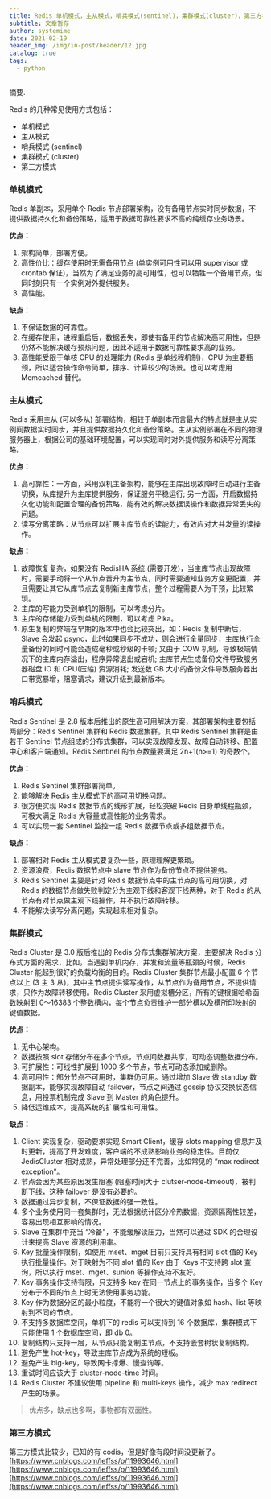 ```yaml
---
title: Redis 单机模式，主从模式，哨兵模式(sentinel)，集群模式(cluster)，第三方模式优缺点分析 - leffss - 博客园
subtitle: 文章暂存
author: systemime
date: 2021-02-19
header_img: /img/in-post/header/12.jpg
catalog: true
tags:
  - python
---
```

摘要.

<!-- more -->
Redis 的几种常见使用方式包括：

-   单机模式
-   主从模式
-   哨兵模式 (sentinel)
-   集群模式 (cluster)
-   第三方模式

### 单机模式

Redis 单副本，采用单个 Redis 节点部署架构，没有备用节点实时同步数据，不提供数据持久化和备份策略，适用于数据可靠性要求不高的纯缓存业务场景。

**优点：** 

1.  架构简单，部署方便。
2.  高性价比：缓存使用时无需备用节点 (单实例可用性可以用 supervisor 或 crontab 保证)，当然为了满足业务的高可用性，也可以牺牲一个备用节点，但同时刻只有一个实例对外提供服务。
3.  高性能。

**缺点：** 

1.  不保证数据的可靠性。
2.  在缓存使用，进程重启后，数据丢失，即使有备用的节点解决高可用性，但是仍然不能解决缓存预热问题，因此不适用于数据可靠性要求高的业务。
3.  高性能受限于单核 CPU 的处理能力 (Redis 是单线程机制)，CPU 为主要瓶颈，所以适合操作命令简单，排序、计算较少的场景。也可以考虑用 Memcached 替代。

### 主从模式

Redis 采用主从 (可以多从) 部署结构，相较于单副本而言最大的特点就是主从实例间数据实时同步，并且提供数据持久化和备份策略。主从实例部署在不同的物理服务器上，根据公司的基础环境配置，可以实现同时对外提供服务和读写分离策略。

**优点：** 

1.  高可靠性：一方面，采用双机主备架构，能够在主库出现故障时自动进行主备切换，从库提升为主库提供服务，保证服务平稳运行; 另一方面，开启数据持久化功能和配置合理的备份策略，能有效的解决数据误操作和数据异常丢失的问题。
2.  读写分离策略：从节点可以扩展主库节点的读能力，有效应对大并发量的读操作。

**缺点：** 

1.  故障恢复复杂，如果没有 RedisHA 系统 (需要开发)，当主库节点出现故障时，需要手动将一个从节点晋升为主节点，同时需要通知业务方变更配置，并且需要让其它从库节点去复制新主库节点，整个过程需要人为干预，比较繁琐。
2.  主库的写能力受到单机的限制，可以考虑分片。
3.  主库的存储能力受到单机的限制，可以考虑 Pika。
4.  原生复制的弊端在早期的版本中也会比较突出，如：Redis 复制中断后，Slave 会发起 psync，此时如果同步不成功，则会进行全量同步，主库执行全量备份的同时可能会造成毫秒或秒级的卡顿; 又由于 COW 机制，导致极端情况下的主库内存溢出，程序异常退出或宕机; 主库节点生成备份文件导致服务器磁盘 IO 和 CPU(压缩) 资源消耗; 发送数 GB 大小的备份文件导致服务器出口带宽暴增，阻塞请求，建议升级到最新版本。

### 哨兵模式

Redis Sentinel 是 2.8 版本后推出的原生高可用解决方案，其部署架构主要包括两部分：Redis Sentinel 集群和 Redis 数据集群。其中 Redis Sentinel 集群是由若干 Sentinel 节点组成的分布式集群，可以实现故障发现、故障自动转移、配置中心和客户端通知。Redis Sentinel 的节点数量要满足 2n+1(n>=1) 的奇数个。

**优点：** 

1.  Redis Sentinel 集群部署简单。
2.  能够解决 Redis 主从模式下的高可用切换问题。
3.  很方便实现 Redis 数据节点的线形扩展，轻松突破 Redis 自身单线程瓶颈，可极大满足 Redis 大容量或高性能的业务需求。
4.  可以实现一套 Sentinel 监控一组 Redis 数据节点或多组数据节点。

**缺点：** 

1.  部署相对 Redis 主从模式要复杂一些，原理理解更繁琐。
2.  资源浪费，Redis 数据节点中 slave 节点作为备份节点不提供服务。
3.  Redis Sentinel 主要是针对 Redis 数据节点中的主节点的高可用切换，对 Redis 的数据节点做失败判定分为主观下线和客观下线两种，对于 Redis 的从节点有对节点做主观下线操作，并不执行故障转移。
4.  不能解决读写分离问题，实现起来相对复杂。

### 集群模式

Redis Cluster 是 3.0 版后推出的 Redis 分布式集群解决方案，主要解决 Redis 分布式方面的需求，比如，当遇到单机内存，并发和流量等瓶颈的时候，Redis Cluster 能起到很好的负载均衡的目的。Redis Cluster 集群节点最小配置 6 个节点以上 (3 主 3 从)，其中主节点提供读写操作，从节点作为备用节点，不提供请求，只作为故障转移使用。Redis Cluster 采用虚拟槽分区，所有的键根据哈希函数映射到 0～16383 个整数槽内，每个节点负责维护一部分槽以及槽所印映射的键值数据。

**优点：** 

1.  无中心架构。
2.  数据按照 slot 存储分布在多个节点，节点间数据共享，可动态调整数据分布。
3.  可扩展性：可线性扩展到 1000 多个节点，节点可动态添加或删除。
4.  高可用性：部分节点不可用时，集群仍可用。通过增加 Slave 做 standby 数据副本，能够实现故障自动 failover，节点之间通过 gossip 协议交换状态信息，用投票机制完成 Slave 到 Master 的角色提升。
5.  降低运维成本，提高系统的扩展性和可用性。

**缺点：** 

1.  Client 实现复杂，驱动要求实现 Smart Client，缓存 slots mapping 信息并及时更新，提高了开发难度，客户端的不成熟影响业务的稳定性。目前仅 JedisCluster 相对成熟，异常处理部分还不完善，比如常见的 “max redirect exception”。
2.  节点会因为某些原因发生阻塞 (阻塞时间大于 clutser-node-timeout)，被判断下线，这种 failover 是没有必要的。
3.  数据通过异步复制，不保证数据的强一致性。
4.  多个业务使用同一套集群时，无法根据统计区分冷热数据，资源隔离性较差，容易出现相互影响的情况。
5.  Slave 在集群中充当 “冷备”，不能缓解读压力，当然可以通过 SDK 的合理设计来提高 Slave 资源的利用率。
6.  Key 批量操作限制，如使用 mset、mget 目前只支持具有相同 slot 值的 Key 执行批量操作。对于映射为不同 slot 值的 Key 由于 Keys 不支持跨 slot 查询，所以执行 mset、mget、sunion 等操作支持不友好。
7.  Key 事务操作支持有限，只支持多 key 在同一节点上的事务操作，当多个 Key 分布于不同的节点上时无法使用事务功能。
8.  Key 作为数据分区的最小粒度，不能将一个很大的键值对象如 hash、list 等映射到不同的节点。
9.  不支持多数据库空间，单机下的 redis 可以支持到 16 个数据库，集群模式下只能使用 1 个数据库空间，即 db 0。
10. 复制结构只支持一层，从节点只能复制主节点，不支持嵌套树状复制结构。
11. 避免产生 hot-key，导致主库节点成为系统的短板。
12. 避免产生 big-key，导致网卡撑爆、慢查询等。
13. 重试时间应该大于 cluster-node-time 时间。
14. Redis Cluster 不建议使用 pipeline 和 multi-keys 操作，减少 max redirect 产生的场景。

> 优点多，缺点也多啊，事物都有双面性。

### 第三方模式

第三方模式比较少，已知的有 codis，但是好像有段时间没更新了。 
 [https://www.cnblogs.com/leffss/p/11993646.html](https://www.cnblogs.com/leffss/p/11993646.html) 
 [https://www.cnblogs.com/leffss/p/11993646.html](https://www.cnblogs.com/leffss/p/11993646.html)
